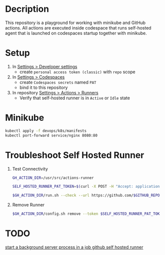 # Decription

This repository is a playground for working with minikube and GitHub actions. All actions are executed inside codespace that runs self-hosted agent that is 
launched on codespaces startup together with minikube.

# Setup

1. In [Settings > Developer settings](https://github.com/settings/tokens/new)
   - create `personal access token (classic)` with `repo` scope
1. In [Settings > Codespaces](https://github.com/settings/codespaces/secrets/new)
   - create `Codespaces secrets` named `PAT`
   - bind it to this repository
1. In repository [Settings > Actions > Runners](https://github.com/ldynia/codespace-minikube/settings/actions/runners)
   - Verify that self-hosted runner is in `Active` or `Idle` state

# Minikube

```bash
kubectl apply -f devops/k8s/manifests
kubectl port-forward service/nginx 8080:80
```

# Troubleshoot Self Hosted Runner

1. Test Connectivity

    ```bash
    GH_ACTION_DIR=/usr/src/actions-runner

    SELF_HOSTED_RUNNER_PAT_TOKEN=$(curl -X POST -H "Accept: application/vnd.github+json" -H "Authorization: Bearer $PAT_TOKEN" -H "X-GitHub-Api-Version: 2022-11-28" https://api.github.com/repos/$GITHUB_REPOSITORY/actions/runners/registration-token | jq --raw-output .token)

    $GH_ACTION_DIR/run.sh --check --url https://github.com/$GITHUB_REPOSITORY --pat $SELF_HOSTED_RUNNER_PAT_TOKEN
    ```

1. Remove Runner

    ```bash
    $GH_ACTION_DIR/config.sh remove --token $SELF_HOSTED_RUNNER_PAT_TOKEN
    ```

# TODO

[start a background server process in a job github self hosted runner](https://stackoverflow.com/questions/68439803/self-hosted-github-runner-start-a-background-server-process-in-a-job-and-let-it)
